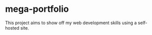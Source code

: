 # mega-portfolio

This project aims to show off my web development skills using a self-hosted site.
